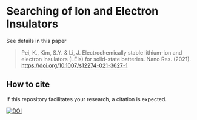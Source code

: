 # Searching of Ion and Electron Insulators
See details in this paper

> Pei, K., Kim, S.Y. & Li, J. Electrochemically stable lithium-ion and electron insulators (LEIs) for solid-state batteries. Nano Res. (2021). https://doi.org/10.1007/s12274-021-3627-1

## How to cite
If this repository facilitates your research, a citation is expected.

[![DOI](https://zenodo.org/badge/228514002.svg)](https://zenodo.org/badge/latestdoi/228514002) 

